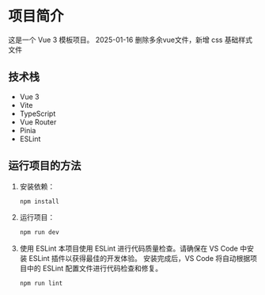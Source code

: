 
# 项目简介

这是一个 Vue 3 模板项目。
2025-01-16 删除多余vue文件，新增 css 基础样式文件
## 技术栈
- Vue 3
- Vite
- TypeScript
- Vue Router
- Pinia
- ESLint

## 运行项目的方法

1. 安装依赖：
   ```sh
   npm install

2. 运行项目：
   ```sh
   npm run dev
3. 使用 ESLint 本项目使用 ESLint 进行代码质量检查。请确保在 VS Code 中安装 ESLint 插件以获得最佳的开发体验。
    安装完成后，VS Code 将自动根据项目中的 ESLint 配置文件进行代码检查和修复。
   ```sh
   npm run lint
